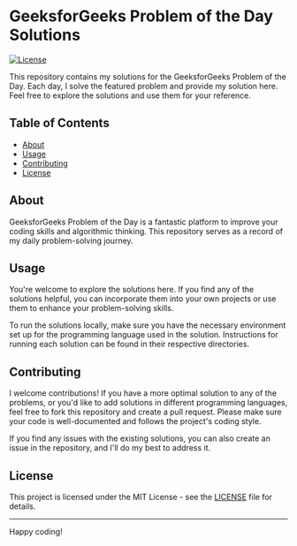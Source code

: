 # GeeksforGeeks Problem of the Day Solutions

[![License](https://img.shields.io/badge/license-MIT-blue.svg)](LICENSE)

This repository contains my solutions for the GeeksforGeeks Problem of the Day. Each day, I solve the featured problem and provide my solution here. Feel free to explore the solutions and use them for your reference.

## Table of Contents

- [About](#about)
- [Usage](#usage)
- [Contributing](#contributing)
- [License](#license)

## About

GeeksforGeeks Problem of the Day is a fantastic platform to improve your coding skills and algorithmic thinking. This repository serves as a record of my daily problem-solving journey.


## Usage

You're welcome to explore the solutions here. If you find any of the solutions helpful, you can incorporate them into your own projects or use them to enhance your problem-solving skills.

To run the solutions locally, make sure you have the necessary environment set up for the programming language used in the solution. Instructions for running each solution can be found in their respective directories.

## Contributing

I welcome contributions! If you have a more optimal solution to any of the problems, or you'd like to add solutions in different programming languages, feel free to fork this repository and create a pull request. Please make sure your code is well-documented and follows the project's coding style.

If you find any issues with the existing solutions, you can also create an issue in the repository, and I'll do my best to address it.

## License

This project is licensed under the MIT License - see the [LICENSE](LICENSE) file for details.

---

Happy coding!
